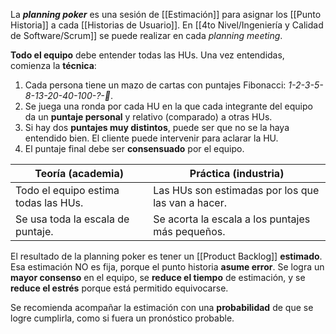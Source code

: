 La **_planning poker_** es una sesión de [[Estimación]] para asignar los [[Punto Historia]] a cada [[Historias de Usuario]]. En [[4to Nivel/Ingeniería y Calidad de Software/Scrum]] se puede realizar en cada _planning meeting_.

**Todo el equipo** debe entender todas las HUs. Una vez entendidas, comienza la **técnica**:

1. Cada persona tiene un mazo de cartas con puntajes Fibonacci: _1-2-3-5-8-13-20-40-100-?-🍵_.
2. Se juega una ronda por cada HU en la que cada integrante del equipo da un **puntaje personal** y relativo (comparado) a otras HUs.
3. Si hay dos **puntajes muy distintos**, puede ser que no se la haya entendido bien. El cliente puede intervenir para aclarar la HU.
4. El puntaje final debe ser **consensuado** por el equipo.

| **Teoría (academia)**                | Práctica (industria)                               |
| ------------------------------------ | -------------------------------------------------- |
| Todo el equipo estima todas las HUs. | Las HUs son estimadas por los que las van a hacer. |
| Se usa toda la escala de puntaje.    | Se acorta la escala a los puntajes más pequeños.   |

El resultado de la planning poker es tener un [[Product Backlog]] **estimado**. Esa estimación NO es fija, porque el punto historia **asume error**. Se logra un **mayor consenso** en el equipo, se **reduce el tiempo** de estimación, y se **reduce el estrés** porque está permitido equivocarse.

Se recomienda acompañar la estimación con una **probabilidad** de que se logre cumplirla, como si fuera un pronóstico probable.
